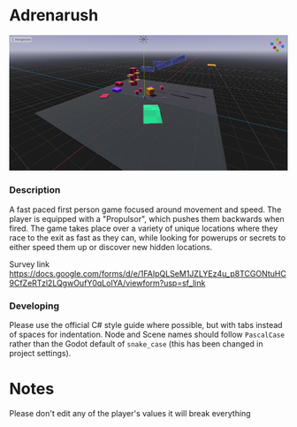 # Adrenarush

![screenshot of development](https://github.com/Joltemon/GameProduction/blob/main/dev_screenshot.png)

### Description

A fast paced first person game focused around movement and speed. The player is equipped with a "Propulsor", which pushes them backwards when fired. The game takes place over a variety of unique locations where they race to the exit as fast as they can, while looking for powerups or secrets to either speed them up or discover new hidden locations.

Survey link https://docs.google.com/forms/d/e/1FAIpQLSeM1JZLYEz4u_p8TCGONtuHC9CfZeRTzl2LQgwOufY0qLolYA/viewform?usp=sf_link

### Developing

Please use the official C# style guide where possible, but with tabs instead of spaces for indentation.
Node and Scene names should follow `PascalCase` rather than the Godot default of `snake_case` (this has been changed in project settings).

# Notes

Please don't edit any of the player's values it will break everything
